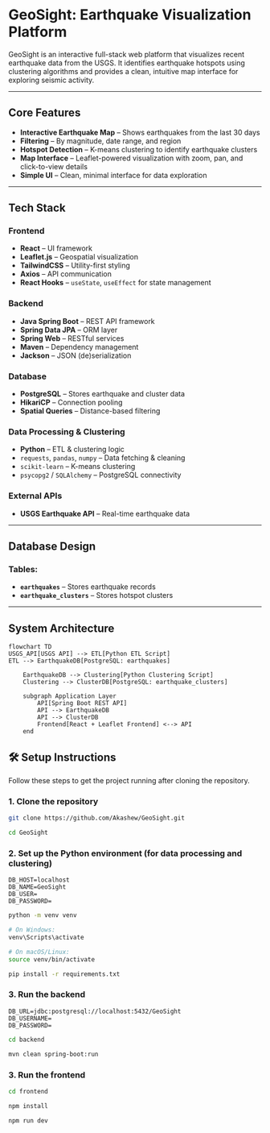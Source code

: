 # GeoSight: Earthquake Visualization Platform

GeoSight is an interactive full-stack web platform that visualizes recent earthquake data from the USGS. It identifies earthquake hotspots using clustering algorithms and provides a clean, intuitive map interface for exploring seismic activity.

---

## Core Features

- **Interactive Earthquake Map** – Shows earthquakes from the last 30 days
- **Filtering** – By magnitude, date range, and region
- **Hotspot Detection** – K-means clustering to identify earthquake clusters
- **Map Interface** – Leaflet-powered visualization with zoom, pan, and click-to-view details
- **Simple UI** – Clean, minimal interface for data exploration

---

## Tech Stack

### Frontend

- **React** – UI framework
- **Leaflet.js** – Geospatial visualization
- **TailwindCSS** – Utility-first styling
- **Axios** – API communication
- **React Hooks** – `useState`, `useEffect` for state management

### Backend

- **Java Spring Boot** – REST API framework
- **Spring Data JPA** – ORM layer
- **Spring Web** – RESTful services
- **Maven** – Dependency management
- **Jackson** – JSON (de)serialization

### Database

- **PostgreSQL** – Stores earthquake and cluster data
- **HikariCP** – Connection pooling
- **Spatial Queries** – Distance-based filtering

### Data Processing & Clustering

- **Python** – ETL & clustering logic
- `requests`, `pandas`, `numpy` – Data fetching & cleaning
- `scikit-learn` – K-means clustering
- `psycopg2` / `SQLAlchemy` – PostgreSQL connectivity

### External APIs

- **USGS Earthquake API** – Real-time earthquake data

---

## Database Design

### Tables:

- **`earthquakes`** – Stores earthquake records
- **`earthquake_clusters`** – Stores hotspot clusters

---

## System Architecture

```mermaid
flowchart TD
USGS_API[USGS API] --> ETL[Python ETL Script]
ETL --> EarthquakeDB[PostgreSQL: earthquakes]

    EarthquakeDB --> Clustering[Python Clustering Script]
    Clustering --> ClusterDB[PostgreSQL: earthquake_clusters]

    subgraph Application Layer
        API[Spring Boot REST API]
        API --> EarthquakeDB
        API --> ClusterDB
        Frontend[React + Leaflet Frontend] <--> API
    end
```

## 🛠️ Setup Instructions

Follow these steps to get the project running after cloning the repository.

### 1. Clone the repository

```bash
git clone https://github.com/Akashew/GeoSight.git

cd GeoSight
```

### 2. Set up the Python environment (for data processing and clustering)

```env
DB_HOST=localhost
DB_NAME=GeoSight
DB_USER=
DB_PASSWORD=
```

```bash
python -m venv venv

# On Windows:
venv\Scripts\activate

# On macOS/Linux:
source venv/bin/activate

pip install -r requirements.txt
```

### 3. Run the backend

```env
DB_URL=jdbc:postgresql://localhost:5432/GeoSight
DB_USERNAME=
DB_PASSWORD=
```

```bash
cd backend

mvn clean spring-boot:run
```

### 3. Run the frontend

```bash
cd frontend

npm install

npm run dev
```
